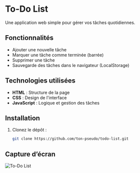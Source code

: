 # To-Do List

Une application web simple pour gérer vos tâches quotidiennes.

## Fonctionnalités
- Ajouter une nouvelle tâche
- Marquer une tâche comme terminée (barrée)
- Supprimer une tâche
- Sauvegarde des tâches dans le navigateur (LocalStorage)

## Technologies utilisées
- **HTML** : Structure de la page
- **CSS** : Design de l'interface
- **JavaScript** : Logique et gestion des tâches

## Installation
1. Clonez le dépôt :
   ```bash
   git clone https://github.com/ton-pseudo/todo-list.git


## Capture d’écran
![To-Do List](screenshot.png)